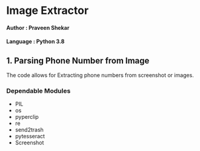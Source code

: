 
# Image Extractor

#### Author : Praveen Shekar

#### Language : Python 3.8

## 1. Parsing Phone Number from Image

The code allows for Extracting phone numbers from screenshot or images.

### Dependable Modules

- PIL
- os
- pyperclip
- re
- send2trash
- pytesseract
- Screenshot
